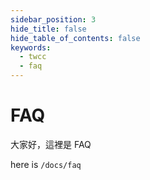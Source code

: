```yaml
---
sidebar_position: 3
hide_title: false
hide_table_of_contents: false
keywords:
  - twcc
  - faq
---
```

# FAQ 


大家好，這裡是 FAQ

here is `/docs/faq`
